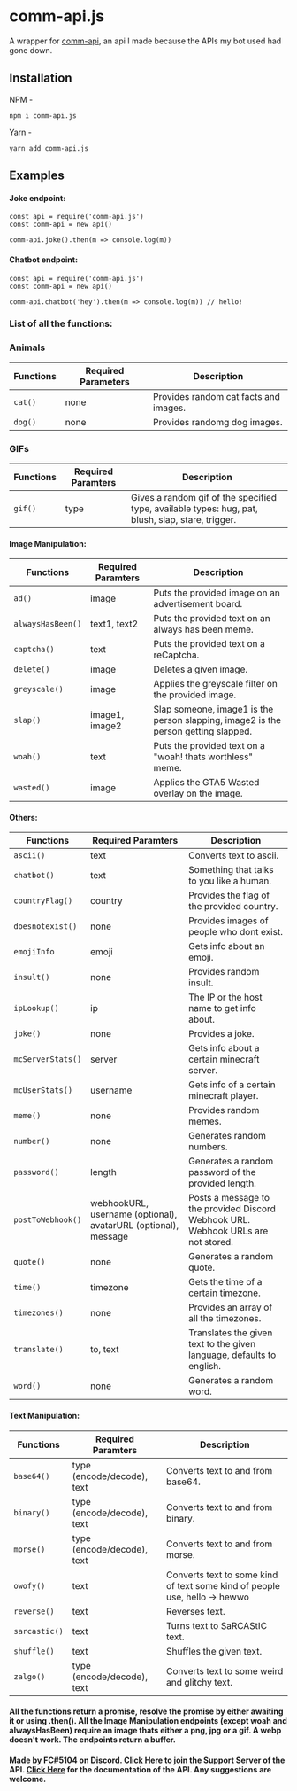 # comm-api.js

A wrapper for [comm-api](https://api.fc5570.ml), an api I made because the APIs my bot used had gone down.

## Installation

NPM -

```
npm i comm-api.js
```

Yarn -

```
yarn add comm-api.js
```

## Examples

#### Joke endpoint:

```
const api = require('comm-api.js')
const comm-api = new api()

comm-api.joke().then(m => console.log(m))
```

#### Chatbot endpoint:

```
const api = require('comm-api.js')
const comm-api = new api()

comm-api.chatbot('hey').then(m => console.log(m)) // hello!
```

### List of all the functions:

### Animals

| Functions | Required Parameters | Description                           |
| --------- | ------------------- | ------------------------------------- |
| `cat()`   | none                | Provides random cat facts and images. |
| `dog()`   | none                | Provides randomg dog images.          |

### GIFs

| Functions | Required Paramters | Description                                                                                       |
| --------- | ------------------ | ------------------------------------------------------------------------------------------------- |
| `gif()`   | type               | Gives a random gif of the specified type, available types: hug, pat, blush, slap, stare, trigger. |

#### Image Manipulation:

| Functions         | Required Paramters | Description                                                                        |
| ----------------- | ------------------ | ---------------------------------------------------------------------------------- |
| `ad()`            | image              | Puts the provided image on an advertisement board.                                 |
| `alwaysHasBeen()` | text1, text2       | Puts the provided text on an always has been meme.                                 |
| `captcha()`       | text               | Puts the provided text on a reCaptcha.                                             |
| `delete()`        | image              | Deletes a given image.                                                             |
| `greyscale()`     | image              | Applies the greyscale filter on the provided image.                                |
| `slap()`          | image1, image2     | Slap someone, image1 is the person slapping, image2 is the person getting slapped. |
| `woah()`          | text               | Puts the provided text on a "woah! thats worthless" meme.                          |
| `wasted()`        | image              | Applies the GTA5 Wasted overlay on the image.                                      |

#### Others:

| Functions         | Required Paramters                                             | Description                                                                       |
| ----------------- | -------------------------------------------------------------- | --------------------------------------------------------------------------------- |
| `ascii()`         | text                                                           | Converts text to ascii.                                                           |
| `chatbot()`       | text                                                           | Something that talks to you like a human.                                         |
| `countryFlag()`   | country                                                        | Provides the flag of the provided country.                                        |
| `doesnotexist()`  | none                                                           | Provides images of people who dont exist.                                         |
| `emojiInfo`       | emoji                                                          | Gets info about an emoji.                                                         |
| `insult()`        | none                                                           | Provides random insult.                                                           |
| `ipLookup()`      | ip                                                             | The IP or the host name to get info about.                                        |
| `joke()`          | none                                                           | Provides a joke.                                                                  |
| `mcServerStats()` | server                                                         | Gets info about a certain minecraft server.                                       |
| `mcUserStats()`   | username                                                       | Gets info of a certain minecraft player.                                          |
| `meme()`          | none                                                           | Provides random memes.                                                            |
| `number()`        | none                                                           | Generates random numbers.                                                         |
| `password()`      | length                                                         | Generates a random password of the provided length.                               |
| `postToWebhook()` | webhookURL, username (optional), avatarURL (optional), message | Posts a message to the provided Discord Webhook URL. Webhook URLs are not stored. |
| `quote()`         | none                                                           | Generates a random quote.                                                         |
| `time()`          | timezone                                                       | Gets the time of a certain timezone.                                              |
| `timezones()`     | none                                                           | Provides an array of all the timezones.                                           |
| `translate()`     | to, text                                                       | Translates the given text to the given language, defaults to english.             |
| `word()`          | none                                                           | Generates a random word.                                                          |

#### Text Manipulation:

| Functions     | Required Paramters         | Description                                                                |
| ------------- | -------------------------- | -------------------------------------------------------------------------- |
| `base64()`    | type (encode/decode), text | Converts text to and from base64.                                          |
| `binary()`    | type (encode/decode), text | Converts text to and from binary.                                          |
| `morse()`     | type (encode/decode), text | Converts text to and from morse.                                           |
| `owofy()`     | text                       | Converts text to some kind of text some kind of people use, hello -> hewwo |
| `reverse()`   | text                       | Reverses text.                                                             |
| `sarcastic()` | text                       | Turns text to SaRCAStIC text.                                              |
| `shuffle()`   | text                       | Shuffles the given text.                                                   |
| `zalgo()`     | type (encode/decode), text | Converts text to some weird and glitchy text.                              |

#### All the functions return a promise, resolve the promise by either awaiting it or using .then(). All the Image Manipulation endpoints (except woah and alwaysHasBeen) require an image thats either a png, jpg or a gif. A webp doesn't work. The endpoints return a buffer.

#### Made by FC#5104 on Discord. [Click Here](https://discord.gg/yuKfuCg7Zx) to join the Support Server of the API. [Click Here](https://docs.fc5570.ml) for the documentation of the API. Any suggestions are welcome.
